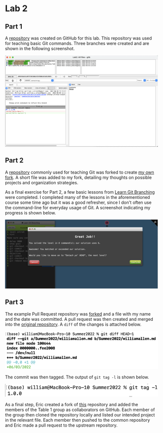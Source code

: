 # Lab 2

## Part 1

A [repository](https://github.com/williamjallen/OSS_Lab2_Repo) was created on GitHub for this lab.  This repository was used for teaching basic Git commands.  Three branches were created and are shown in the following screenshot.

![gitk branching diagram](gitk-ss.png)


## Part 2

A [repository](https://github.com/octocat/Spoon-Knife) commonly used for teaching Git was forked to create [my own fork](https://github.com/williamjallen/Spoon-Knife).  A short file was added to my fork, detailing my thoughts on possible projects and organization strategies.

As a final exercise for Part 2, a few basic lessons from [Learn Git Branching](http://pcottle.github.io/learnGitBranching/) were completed. I completed many of the lessons in the aforementioned course some time ago but it was a good refresher, since I don't often use the command-line for everyday usage of Git.  A screenshot indicating my progress is shown below.

![the fourth lesson of Learn Git Branching](learn-git-branching-ss.png)


## Part 3

The example Pull Request repository was [forked](https://github.com/williamjallen/PullReq) and a file with my name and the date was committed.  A pull request was then created and merged into the [original repository](https://github.com/wdturner/PullReq).  A `diff` of the changes is attached below.

![The output of a git diff](git-diff-ss.png)

The commit was then tagged.  The output of `git tag -l` is shown below.

![git tag output](git-tag-ss.png)

As a final step, Eric created a fork of [this](https://github.com/wdturner/OSSProjectIdeas.git) repository and added the members of the Table 1 group as collaborators on GitHub.  Each member of the group then cloned the repository locally and listed our intended project in the relevant file.  Each member then pushed to the common repository and Eric made a pull request to the upstream repository.
